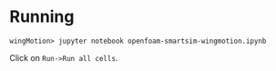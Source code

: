 # Running 

```
wingMotion> jupyter notebook openfoam-smartsim-wingmotion.ipynb
```

Click on `Run->Run all cells`.
